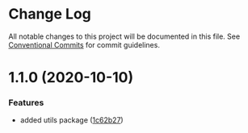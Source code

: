 # Change Log

All notable changes to this project will be documented in this file.
See [Conventional Commits](https://conventionalcommits.org) for commit guidelines.

# 1.1.0 (2020-10-10)


### Features

* added utils package ([1c62b27](https://github.com/daspete/mana/commit/1c62b2737d2c8757ae415a0c247ae3ce852a9d42))

